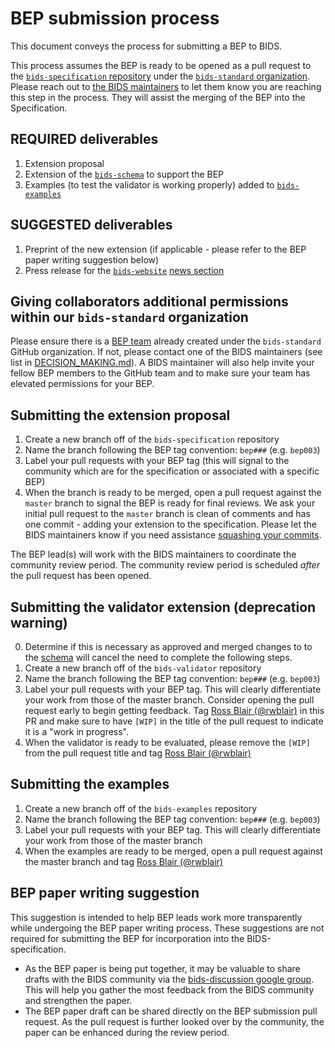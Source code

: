 # BEP submission process

This document conveys the process for submitting a BEP to BIDS.

This process assumes the BEP is ready to be opened as a pull
  request to the
  [`bids-specification` repository](https://github.com/bids-standard/bids-specification)
  under the [`bids-standard` organization](https://github.com/bids-standard).
  Please reach out to
  [the BIDS maintainers](https://github.com/bids-standard/bids-specification/blob/master/DECISION-MAKING.md#maintainers-group)
  to let them know you are reaching this step in the process. They will assist the
  merging of the BEP into the Specification.

## REQUIRED deliverables

1. Extension proposal
2. Extension of the
   [`bids-schema`](https://github.com/bids-standard/bids-specification/tree/master/src/schema) to support
   the BEP
3. Examples (to test the validator is working properly) added to
   [`bids-examples`](https://github.com/bids-standard/bids-examples)

## SUGGESTED deliverables

1. Preprint of the new extension (if applicable - please refer to the BEP paper
   writing suggestion below)
2. Press release for the
   [`bids-website`](https://github.com/bids-standard/bids-website)
   [news section](https://github.com/bids-standard/bids-website/tree/gh-pages/_posts)

## Giving collaborators additional permissions within our `bids-standard` organization

Please ensure there is a [BEP team](https://github.com/orgs/bids-standard/teams)
  already created under the `bids-standard` GitHub organization. If not, please
  contact one of the BIDS maintainers (see list in
  [DECISION_MAKING.md](https://github.com/bids-standard/bids-specification/blob/master/DECISION-MAKING.md)).
  A BIDS maintainer will also help invite your fellow BEP members to the GitHub team
  and to make sure your team has elevated permissions for your BEP.

## Submitting the extension proposal

1. Create a new branch off of the `bids-specification` repository
2. Name the branch following the BEP tag convention: `bep###` (e.g. `bep003`)
3. Label your pull requests with your BEP tag (this will signal to the community
   which are for the specification or associated with a specific BEP)
4. When the branch is ready to be merged, open a pull request against the
   `master` branch to signal the BEP is ready for final reviews. We ask your
   initial pull request to the `master` branch is clean of comments and has one
   commit - adding your extension to the specification. Please let the BIDS
   maintainers know if you need assistance
   [squashing your commits](https://docs.github.com/en/github/collaborating-with-issues-and-pull-requests/about-pull-request-merges#squash-and-merge-your-pull-request-commits).

The BEP lead(s) will work with the BIDS maintainers to coordinate the community
  review period. The community review period is scheduled _after_ the pull request
  has been opened.

## Submitting the validator extension (deprecation warning)

0. Determine if this is necessary as approved and merged changes to
   to the [schema](https://github.com/bids-standard/bids-specification/tree/master/src/schema)
   will cancel the need to complete the following steps.
1. Create a new branch off of the `bids-validator` repository
2. Name the branch following the BEP tag convention: `bep###` (e.g. `bep003`)
3. Label your pull requests with your BEP tag. This will clearly differentiate
   your work from those of the master branch. Consider opening the pull
   request early to begin getting feedback. Tag
   [Ross Blair (@rwblair)](https://github.com/rwblair)
   in this PR and make sure to have `[WIP]` in the title of the pull request
   to indicate it is a "work in progress".
4. When the validator is ready to be evaluated, please remove the `[WIP]` from
   the pull request title and tag
   [Ross Blair (@rwblair)](https://github.com/rwblair)

## Submitting the examples

1. Create a new branch off of the `bids-examples` repository
2. Name the branch following the BEP tag convention: `bep###` (e.g. `bep003`)
3. Label your pull requests with your BEP tag. This will clearly differentiate
   your work from those of the master branch
4. When the examples are ready to be merged, open a pull request against
   the master branch and tag
   [Ross Blair (@rwblair)](https://github.com/rwblair)

## BEP paper writing suggestion

This suggestion is intended to help BEP leads work more transparently while
  undergoing the BEP paper writing process. These suggestions are not required for
  submitting the BEP for incorporation into the BIDS-specification.

- As the BEP paper is being put together, it may be valuable to share drafts
  with the BIDS community via the
  [bids-discussion google group](https://groups.google.com/g/bids-discussion).
  This will help you gather the most feedback from the BIDS community and
  strengthen the paper.
- The BEP paper draft can be shared directly on the BEP submission pull request.
  As the pull request is further looked over by the community, the paper can be
  enhanced during the review period.
